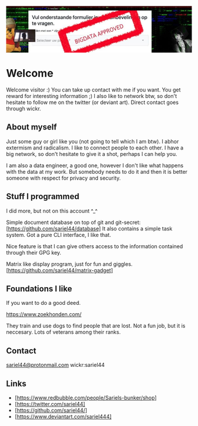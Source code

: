<img src="0.jpg" style="display: block; align:left" />

# Welcome

Welcome visitor :) You can take up contact with me if you want. You get reward for interesting information ;)
I also like to network btw, so don't hesitate to follow me on the twitter (or deviant art). Direct contact goes through wickr.

## About myself

Just some guy or girl like you (not going to tell which I am btw). I abhor extermism and radicalism. I like to connect people to each other. I have a big network, so don't hesitate to give it a shot, perhaps I can help you. 

I am also a data engineer, a good one, however I don't like what happens with the data at my work. But somebody needs to do it and then it is better someone with respect for privacy and security. 

## Stuff I programmed

I did more, but not on this account ^_^

Simple document database on top of git and git-secret: [https://github.com/sariel44/database]
It also contains a simple task system. Got a pure CLI interface, I like that. 

Nice feature is that I can give others access to the information contained through their GPG key. 

Matrix like display program, just for fun and giggles. [https://github.com/sariel44/matrix-gadget]

## Foundations I like

If you want to do a good deed. 

https://www.zoekhonden.com/

They train and use dogs to find people that are lost. Not a fun job, but it is neccesary. Lots of veterans among their ranks. 


## Contact

sariel44@protonmail.com
wickr:sariel44

## Links

* [https://www.redbubble.com/people/Sariels-bunker/shop]
* [https://twitter.com/sariel44]
* [https://github.com/sariel44/]
* [https://www.deviantart.com/sariel444]
